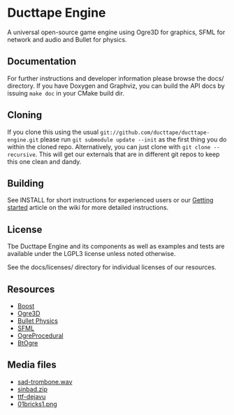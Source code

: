 Ducttape Engine
===============
A universal open-source game engine using Ogre3D for graphics, SFML for network
and audio and Bullet for physics.

Documentation
-------------
For further instructions and developer information please browse the docs/
directory. If you have Doxygen and Graphviz, you can build the API docs by
issuing `make doc` in your CMake build dir.

Cloning
-------
If you clone this using the usual `git://github.com/ducttape/ducttape-engine.git`
please run `git submodule update --init` as the first thing you do within the 
cloned repo.
Alternatively, you can just clone with `git clone --recursive`.
This will get our externals that are in different git repos to keep this one
clean and dandy.

Building
--------
See INSTALL for short instructions for experienced users or our [Getting started](https://github.com/ducttape/ducttape-engine/wiki/Getting-started) article on the wiki for more detailed instructions.

License
-------
Tbe Ducttape Engine and its components as well as examples and tests are
available under the LGPL3 license unless noted otherwise.

See the docs/licenses/ directory for individual licenses of our resources.

Resources
---------
- [Boost](http://www.boost.org/)
- [Ogre3D](http://www.ogre3d.org/)
- [Bullet Physics](http://bulletphysics.org/)
- [SFML](http://www.sfml-dev.org/)
- [OgreProcedural](http://code.google.com/p/ogre-procedural/)
- [BtOgre](https://github.com/nikki93/btogre)

Media files
-----------
- [sad-trombone.wav](http://soundbible.com/1830-Sad-Trombone.html)
- [sinbad.zip](http://www.ogre3d.org)
- [ttf-dejavu](http://dejavu-fonts.org/wiki/Main_Page)
- [01bricks1.png](http://opengameart.org)
